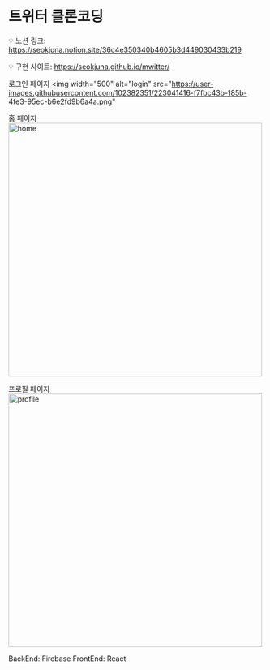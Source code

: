 # 트위터 클론코딩

💡 노션 링크:
https://seokjuna.notion.site/36c4e350340b4605b3d449030433b219

💡 구현 사이트:
https://seokjuna.github.io/mwitter/

로그인 페이지
<img width="500" alt="login" src="https://user-images.githubusercontent.com/102382351/223041416-f7fbc43b-185b-4fe3-95ec-b6e2fd9b6a4a.png"

홈 페이지
<img width="500" alt="home" src="https://user-images.githubusercontent.com/102382351/223041425-1bbd2c23-efa4-4a01-be2a-044d321fbd53.png">

프로필 페이지
<img width="500" alt="profile" src="https://user-images.githubusercontent.com/102382351/223041432-3e87d94f-a856-4128-b006-bf4bbf5f329e.png">

BackEnd: Firebase
FrontEnd: React
